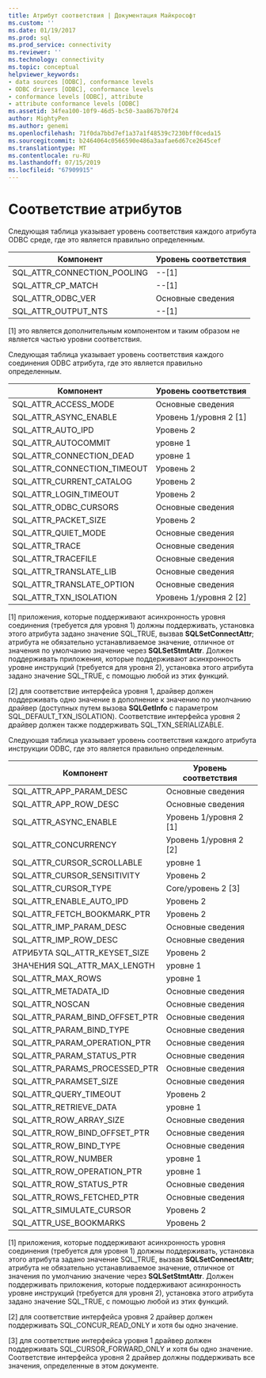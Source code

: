 ```yaml
---
title: Атрибут соответствия | Документация Майкрософт
ms.custom: ''
ms.date: 01/19/2017
ms.prod: sql
ms.prod_service: connectivity
ms.reviewer: ''
ms.technology: connectivity
ms.topic: conceptual
helpviewer_keywords:
- data sources [ODBC], conformance levels
- ODBC drivers [ODBC], conformance levels
- conformance levels [ODBC], attribute
- attribute conformance levels [ODBC]
ms.assetid: 34fea100-10f9-46d5-bc50-3aa867b70f24
author: MightyPen
ms.author: genemi
ms.openlocfilehash: 71f0da7bbd7ef1a37a1f48539c7230bff0ceda15
ms.sourcegitcommit: b2464064c0566590e486a3aafae6d67ce2645cef
ms.translationtype: MT
ms.contentlocale: ru-RU
ms.lasthandoff: 07/15/2019
ms.locfileid: "67909915"
---
```

# <a name="attribute-conformance"></a>Соответствие атрибутов
Следующая таблица указывает уровень соответствия каждого атрибута ODBC среде, где это является правильно определенным.  
  
|Компонент|Уровень соответствия|  
|--------------|-----------------------|  
|SQL_ATTR_CONNECTION_POOLING|--[1]|  
|SQL_ATTR_CP_MATCH|--[1]|  
|SQL_ATTR_ODBC_VER|Основные сведения|  
|SQL_ATTR_OUTPUT_NTS|--[1]|  
  
 [1] это является дополнительным компонентом и таким образом не является частью уровни соответствия.  
  
 Следующая таблица указывает уровень соответствия каждого соединения ODBC атрибута, где это является правильно определенным.  
  
|Компонент|Уровень соответствия|  
|--------------|-----------------------|  
|SQL_ATTR_ACCESS_MODE|Основные сведения|  
|SQL_ATTR_ASYNC_ENABLE|Уровень 1/уровня 2 [1]|  
|SQL_ATTR_AUTO_IPD|Уровень 2|  
|SQL_ATTR_AUTOCOMMIT|уровне 1|  
|SQL_ATTR_CONNECTION_DEAD|уровне 1|  
|SQL_ATTR_CONNECTION_TIMEOUT|Уровень 2|  
|SQL_ATTR_CURRENT_CATALOG|Уровень 2|  
|SQL_ATTR_LOGIN_TIMEOUT|Уровень 2|  
|SQL_ATTR_ODBC_CURSORS|Основные сведения|  
|SQL_ATTR_PACKET_SIZE|Уровень 2|  
|SQL_ATTR_QUIET_MODE|Основные сведения|  
|SQL_ATTR_TRACE|Основные сведения|  
|SQL_ATTR_TRACEFILE|Основные сведения|  
|SQL_ATTR_TRANSLATE_LIB|Основные сведения|  
|SQL_ATTR_TRANSLATE_OPTION|Основные сведения|  
|SQL_ATTR_TXN_ISOLATION|Уровень 1/уровня 2 [2]|  
  
 [1] приложения, которые поддерживают асинхронность уровня соединения (требуется для уровня 1) должны поддерживать, установка этого атрибута задано значение SQL_TRUE, вызвав **SQLSetConnectAttr**; атрибута не обязательно устанавливаемое значение, отличное от значения по умолчанию значение через **SQLSetStmtAttr**. Должен поддерживать приложения, которые поддерживают асинхронность уровне инструкций (требуется для уровня 2), установка этого атрибута задано значение SQL_TRUE, с помощью любой из этих функций.  
  
 [2] для соответствие интерфейса уровня 1, драйвер должен поддерживать одно значение в дополнение к значению по умолчанию драйвер (доступных путем вызова **SQLGetInfo** с параметром SQL_DEFAULT_TXN_ISOLATION). Соответствие интерфейса уровня 2 драйвер должен также поддерживать SQL_TXN_SERIALIZABLE.  
  
 Следующая таблица указывает уровень соответствия каждого атрибута инструкции ODBC, где это является правильно определенным.  
  
|Компонент|Уровень соответствия|  
|--------------|-----------------------|  
|SQL_ATTR_APP_PARAM_DESC|Основные сведения|  
|SQL_ATTR_APP_ROW_DESC|Основные сведения|  
|SQL_ATTR_ASYNC_ENABLE|Уровень 1/уровня 2 [1]|  
|SQL_ATTR_CONCURRENCY|Уровень 1/уровня 2 [2]|  
|SQL_ATTR_CURSOR_SCROLLABLE|уровне 1|  
|SQL_ATTR_CURSOR_SENSITIVITY|Уровень 2|  
|SQL_ATTR_CURSOR_TYPE|Core/уровень 2 [3]|  
|SQL_ATTR_ENABLE_AUTO_IPD|Уровень 2|  
|SQL_ATTR_FETCH_BOOKMARK_PTR|Уровень 2|  
|SQL_ATTR_IMP_PARAM_DESC|Основные сведения|  
|SQL_ATTR_IMP_ROW_DESC|Основные сведения|  
|АТРИБУТА SQL_ATTR_KEYSET_SIZE|Уровень 2|  
|ЗНАЧЕНИЯ SQL_ATTR_MAX_LENGTH|уровне 1|  
|SQL_ATTR_MAX_ROWS|уровне 1|  
|SQL_ATTR_METADATA_ID|Основные сведения|  
|SQL_ATTR_NOSCAN|Основные сведения|  
|SQL_ATTR_PARAM_BIND_OFFSET_PTR|Основные сведения|  
|SQL_ATTR_PARAM_BIND_TYPE|Основные сведения|  
|SQL_ATTR_PARAM_OPERATION_PTR|Основные сведения|  
|SQL_ATTR_PARAM_STATUS_PTR|Основные сведения|  
|SQL_ATTR_PARAMS_PROCESSED_PTR|Основные сведения|  
|SQL_ATTR_PARAMSET_SIZE|Основные сведения|  
|SQL_ATTR_QUERY_TIMEOUT|Уровень 2|  
|SQL_ATTR_RETRIEVE_DATA|уровне 1|  
|SQL_ATTR_ROW_ARRAY_SIZE|Основные сведения|  
|SQL_ATTR_ROW_BIND_OFFSET_PTR|Основные сведения|  
|SQL_ATTR_ROW_BIND_TYPE|Основные сведения|  
|SQL_ATTR_ROW_NUMBER|уровне 1|  
|SQL_ATTR_ROW_OPERATION_PTR|уровне 1|  
|SQL_ATTR_ROW_STATUS_PTR|Основные сведения|  
|SQL_ATTR_ROWS_FETCHED_PTR|Основные сведения|  
|SQL_ATTR_SIMULATE_CURSOR|Уровень 2|  
|SQL_ATTR_USE_BOOKMARKS|Уровень 2|  
  
 [1] приложения, которые поддерживают асинхронность уровня соединения (требуется для уровня 1) должны поддерживать, установка этого атрибута задано значение SQL_TRUE, вызвав **SQLSetConnectAttr**; атрибута не обязательно устанавливаемое значение, отличное от значения по умолчанию значение через **SQLSetStmtAttr**. Должен поддерживать приложения, которые поддерживают асинхронность уровне инструкций (требуется для уровня 2), установка этого атрибута задано значение SQL_TRUE, с помощью любой из этих функций.  
  
 [2] для соответствие интерфейса уровня 2 драйвер должен поддерживать SQL_CONCUR_READ_ONLY и хотя бы одно значение.  
  
 [3] для соответствие интерфейса уровня 1 драйвер должен поддерживать SQL_CURSOR_FORWARD_ONLY и хотя бы одно значение. Соответствие интерфейса уровня 2 драйвер должны поддерживать все значения, определенные в этом документе.
